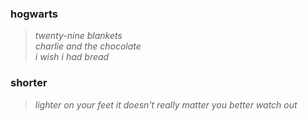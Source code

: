 ### hogwarts  
>_twenty-nine blankets_  
_charlie and the chocolate_  
_i wish i had bread_

### shorter
>_lighter on your feet_
_it doesn't really matter_
_you better watch out_